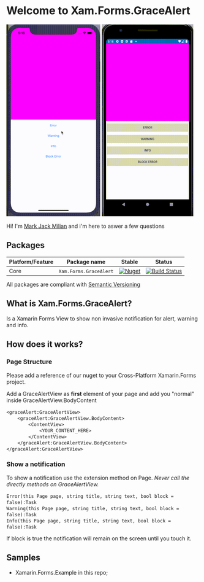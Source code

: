   
  
# Welcome to Xam.Forms.GraceAlert

![](ios.gif)
![](droid.gif)

Hi! I'm [Mark Jack Milian](http://markjackmilian.net/) and i'm here to aswer a few questions


## Packages ##



Platform/Feature               | Package name                              | Stable      | Status 
-----------------------|-------------------------------------------|-----------------------------|------------------------
Core             | `Xam.Forms.GraceAlert` | [![Nuget](https://img.shields.io/nuget/v/Xam.Forms.GraceAlert)](https://www.nuget.org/packages/Xam.Forms.GraceAlert) | [![Build Status](https://dev.azure.com/nightlybuilds-net/Xam.GraceAlert/_apis/build/status/markjackmilian.Xam.Forms.GraceAlert?branchName=master)](https://dev.azure.com/nightlybuilds-net/Xam.GraceAlert/_build/latest?definitionId=18&branchName=master)|

All packages are compliant with [Semantic Versioning](https://semver.org/)


## What is Xam.Forms.GraceAlert?

Is a Xamarin Forms View to show non invasive notification for alert, warning and info.


## How does it works?

### Page Structure
Please add a reference of our nuget to your Cross-Platform Xamarin.Forms project.

Add a GraceAlertView as **first** element of your page and add you "normal" inside GraceAlertView.BodyContent
```xaml
<graceAlert:GraceAlertView>
    <graceAlert:GraceAlertView.BodyContent>
        <ContentView>
            <YOUR_CONTENT_HERE>
        </ContentView>
    </graceAlert:GraceAlertView.BodyContent>
</graceAlert:GraceAlertView>
```
### Show a notification
To show a notification use the extension method on Page. *Never call the directly methods on GraceAlertView.*
```xaml
Error(this Page page, string title, string text, bool block = false):Task
Warning(this Page page, string title, string text, bool block = false):Task
Info(this Page page, string title, string text, bool block = false):Task
```

If block is true the notification will remain on the screen until you touch it.


## Samples

 - Xamarin.Forms.Example in this repo; 
